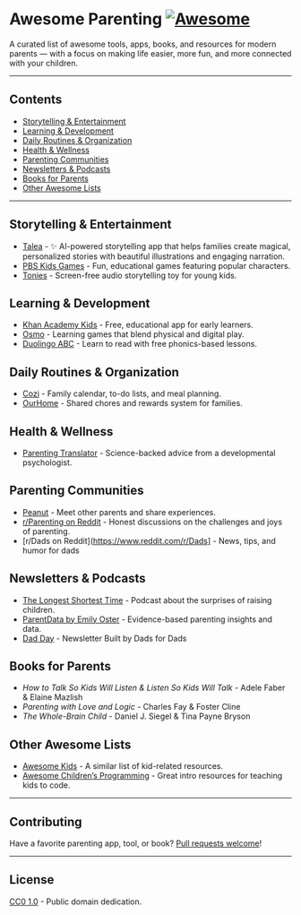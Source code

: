 # Awesome Parenting [![Awesome](https://awesome.re/badge.svg)](https://awesome.re)

A curated list of awesome tools, apps, books, and resources for modern parents — with a focus on making life easier, more fun, and more connected with your children.

---

## Contents

- [Storytelling & Entertainment](#storytelling--entertainment)
- [Learning & Development](#learning--development)
- [Daily Routines & Organization](#daily-routines--organization)
- [Health & Wellness](#health--wellness)
- [Parenting Communities](#parenting-communities)
- [Newsletters & Podcasts](#newsletters--podcasts)
- [Books for Parents](#books-for-parents)
- [Other Awesome Lists](#other-awesome-lists)

---

## Storytelling & Entertainment

- [Talea](https://readtalea.com) - ✨ AI-powered storytelling app that helps families create magical, personalized stories with beautiful illustrations and engaging narration.
- [PBS Kids Games](https://pbskids.org/games/) - Fun, educational games featuring popular characters.
- [Tonies](https://us.tonies.com/) - Screen-free audio storytelling toy for young kids.

## Learning & Development

- [Khan Academy Kids](https://learn.khanacademy.org/khan-academy-kids/) - Free, educational app for early learners.
- [Osmo](https://www.playosmo.com/) - Learning games that blend physical and digital play.
- [Duolingo ABC](https://www.duolingo.com/abc) - Learn to read with free phonics-based lessons.

## Daily Routines & Organization

- [Cozi](https://www.cozi.com/) - Family calendar, to-do lists, and meal planning.
- [OurHome](https://ourhomeapp.com/) - Shared chores and rewards system for families.

## Health & Wellness

- [Parenting Translator](https://parentingtranslator.org/) - Science-backed advice from a developmental psychologist.

## Parenting Communities

- [Peanut](https://www.peanut-app.io/) - Meet other parents and share experiences.
- [r/Parenting on Reddit](https://www.reddit.com/r/Parenting/) - Honest discussions on the challenges and joys of parenting.
- [r/Dads on Reddit](https://www.reddit.com/r/Dads] - News, tips, and humor for dads

## Newsletters & Podcasts

- [The Longest Shortest Time](https://longestshortesttime.com/) - Podcast about the surprises of raising children.
- [ParentData by Emily Oster](https://www.parentdata.org/) - Evidence-based parenting insights and data.
- [Dad Day](https://www.dadday.co/) - Newsletter Built by Dads for Dads 

## Books for Parents

- *How to Talk So Kids Will Listen & Listen So Kids Will Talk* - Adele Faber & Elaine Mazlish  
- *Parenting with Love and Logic* - Charles Fay & Foster Cline  
- *The Whole-Brain Child* - Daniel J. Siegel & Tina Payne Bryson

## Other Awesome Lists

- [Awesome Kids](https://github.com/jasonbhouse/awesome-kids) - A similar list of kid-related resources.
- [Awesome Children’s Programming](https://github.com/jonathanwei/awesome-kids-programming) - Great intro resources for teaching kids to code.

---

## Contributing

Have a favorite parenting app, tool, or book? [Pull requests welcome](https://github.com/daugaard/awesome-parenting/pulls)!

---

## License

[CC0 1.0](https://creativecommons.org/publicdomain/zero/1.0/) - Public domain dedication.
